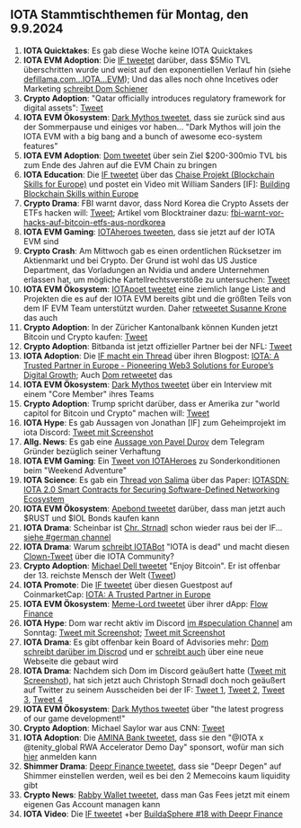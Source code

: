 ## IOTA Stammtischthemen für Montag, den 9.9.2024

1. **IOTA Quicktakes**: Es gab diese Woche keine IOTA Quicktakes 
2. **IOTA EVM Adoption**: Die [IF tweetet](https://x.com/iota/status/1830855443805085854) darüber, dass $5Mio TVL überschritten wurde und weist auf den exponentiellen Verlauf hin (siehe [defillama.com...IOTA...EVM](https://defillama.com/chain/IOTA%20EVM)); Und das alles noch ohne Incetives oder Marketing [schreibt Dom Schiener](https://x.com/DomSchiener/status/1830860613712527657)
3. **Crypto Adoption**: "Qatar officially introduces regulatory framework for digital assets": [Tweet](https://x.com/WatcherGuru/status/1830698541737746891)
4. **IOTA EVM Ökosystem**: [Dark Mythos tweetet](https://x.com/DarkMythosIOTA/status/1830516011457815030), dass sie zurück sind aus der Sommerpause und einiges vor haben... "Dark Mythos will join the IOTA EVM with a big bang and a bunch of awesome eco-system features"
5. **IOTA EVM Adoption**: [Dom tweetet](https://x.com/DomSchiener/status/1828221912947868084) über sein Ziel $200-300mio TVL bis zum Ende des Jahren auf die EVM Chain zu bringen
6. **IOTA Education**: Die [IF tweetet](https://x.com/iota/status/1830953896446980371) über das [Chaise Projekt (Blockchain Skills for Europe)](https://chaise-blockchainskills.eu/) und postet ein Video mit William Sanders [IF]: [Building Blockchain Skills within Europe](https://www.youtube.com/watch?v=QXVZc-jjP0Y)
7. **Crypto Drama**: FBI warnt davor, dass Nord Korea die Crypto Assets der ETFs hacken will: [Tweet](https://x.com/CollinBrownXRP/status/1831222120287760547); Artikel vom Blocktrainer dazu: [fbi-warnt-vor-hacks-auf-bitcoin-etfs-aus-nordkorea](https://www.blocktrainer.de/blog/fbi-warnt-vor-hacks-auf-bitcoin-etfs-aus-nordkorea)
8. **IOTA EVM Gaming**: [IOTAheroes tweeten](https://x.com/IotaHeroes/status/1830948772886581669), dass sie jetzt auf der IOTA EVM sind
9. **Crypto Crash**: Am Mittwoch gab es einen ordentlichen Rücksetzer im Aktienmarkt und bei Crypto. Der Grund ist wohl das US Justice Department, das Vorladungen an Nvidia und andere Unternehmen erlassen hat, um mögliche Kartellrechtsverstöße zu untersuchen: [Tweet](https://x.com/CollinBrownXRP/status/1831170166001983701)
10. **IOTA EVM Ökosystem**: [IOTApoet tweetet](https://x.com/IotaPoet/status/1830970436877767063) eine ziemlich lange Liste and Projekten die es auf der IOTA EVM bereits gibt und die größten Teils von dem IF EVM Team unterstützt wurden. Daher [retweetet Susanne Krone](https://x.com/SusanneKrone/status/1830975847437828428) das auch
11. **Crypto Adoption**: In der Züricher Kantonalbank können Kunden jetzt Bitcoin und Crypto kaufen: [Tweet](https://x.com/BitcoinMagazine/status/1831295803249275119)
12. **Crypto Adoption**: Bitbanda ist jetzt offizieller Partner bei der NFL: [Tweet](https://x.com/Bitpanda_global/status/1831604858551452147)
13. **IOTA Adoption**: Die [IF macht ein Thread](https://x.com/iota/status/1831678680218628489) über ihren Blogpost: [IOTA: A Trusted Partner in Europe - Pioneering Web3 Solutions for Europe’s Digital Growth](https://blog.iota.org/iota-a-trusted-partner-in-europe/); Auch [Dom retweetet](https://x.com/DomSchiener/status/1832100610956558651) das
14. **IOTA EVM Ökosystem**: [Dark Mythos tweetet](https://x.com/DarkMythosIOTA/status/1831692967494418799) über ein Interview mit einem "Core Member" ihres Teams 
15. **Crypto Adoption**: Trump spricht darüber, dass er Amerika zur "world capitol for Bitcoin und Crypto" machen will: [Tweet](https://x.com/saylor/status/1831749832823783890)
16. **IOTA Hype**: Es gab Aussagen von Jonathan [IF] zum Geheimprojekt im iota Discord: [Tweet mit Screenshot](https://x.com/Vrom14286662/status/1831977730671595541)
17. **Allg. News**: Es gab eine [Aussage von Pavel Durov](https://x.com/durov/status/1831826862936633657) dem Telegram Gründer bezüglich seiner Verhaftung
18. **IOTA EVM Gaming**: Ein [Tweet von IOTAHeroes](https://x.com/IotaHeroes/status/1831787268673253491) zu Sonderkonditionen beim "Weekend Adventure"
19. **IOTA Science**: Es gab ein [Thread von Salima](https://x.com/Salimasbegum/status/1831795143592267971) über das Paper: [IOTASDN: IOTA 2.0 Smart Contracts for Securing Software-Defined Networking Ecosystem](https://www.mdpi.com/1424-8220/24/17/5716)
20. **IOTA EVM Ökosystem**: [Apebond tweetet](https://x.com/ApeBond/status/1831784603616747695) darüber, dass man jetzt auch $RUST und $IOL Bonds kaufen kann
21. **IOTA Drama**: Scheinbar ist [Chr. Strnadl](https://twitter.com/archimate) schon wieder raus bei der IF...  [siehe #german channel](https://discord.com/channels/397872799483428865/1011169301631356978/1281699509092487211)
22. **IOTA Drama**: Warum [schreibt IOTABot](https://x.com/iotabots/status/1832117717568200830) "IOTA is dead" und macht diesen [Clown-Tweet](https://x.com/iotabots/status/1816808712243487026) über die IOTA Community?
23. **Crypto Adoption**: [Michael Dell tweetet](https://x.com/MichaelDell/status/1832137497943413115) "Enjoy Bitcoin". Er ist offenbar der 13. reichste Mensch der Welt ([Tweet](https://x.com/blocknewsdotcom/status/1832155630486089839))
24. **IOTA Promote**: Die [IF tweetet](https://x.com/iota/status/1832448746107318637) über diesen Guestpost auf CoinmarketCap: [IOTA: A Trusted Partner in Europe](https://coinmarketcap.com/community/articles/66d80eb56274207270cded23/)
25. **IOTA EVM Ökosystem**: [Meme-Lord tweetet](https://x.com/1000xAnon/status/1832073164207386789) über ihrer dApp: [Flow Finance](https://flow-finance.xyz/)
26. **IOTA Hype**: Dom war recht aktiv im Discord [im #speculation Channel](https://discord.com/channels/397872799483428865/738665041217323068/1282371157609414706) am Sonntag: [Tweet mit Screenshot](https://x.com/Vrom14286662/status/1832831973108191689); [Tweet mit Screenshot](https://x.com/Vrom14286662/status/1832833535528296816)
27. **IOTA Drama**: Es gibt offenbar kein Board of Advisories mehr: [Dom schreibt darüber im Discrod](https://discord.com/channels/397872799483428865/397872799483428867/1282367073863077959) und er [schreibt auch](https://discord.com/channels/397872799483428865/397872799483428867/1282375217221468223) über eine neue Webseite die gebaut wird
28. **IOTA Drama**: Nachdem sich Dom im Discord geäußert hatte ([Tweet mit Screenshot](https://x.com/GreyCEminence/status/1832827299437179279)), hat sich jetzt auch Christoph Strnadl doch noch geäußert auf Twitter zu seinem Ausscheiden bei der IF: [Tweet 1](https://x.com/archimate/status/1832835047919128636), [Tweet 2](https://x.com/archimate/status/1832836290334577124), [Tweet 3](https://x.com/archimate/status/1832837510197567556), [Tweet 4](https://x.com/archimate/status/1832838746711970085)
29. **IOTA EVM Ökosystem**: [Dark Mythos tweetet](https://x.com/DarkMythosIOTA/status/1833024768515154006) über "the latest progress of our game development!"
30. **Crypto Adoption**: Michael Saylor war aus CNN: [Tweet](https://x.com/TheBTCTherapist/status/1833112990633087299)
31. **IOTA Adoption**: Die [AMINA Bank tweetet](https://x.com/AMINABankGlobal/status/1832728085331853654), dass sie den "@IOTA x @tenity_global RWA Accelerator Demo Day" sponsort, wofür man sich [hier](https://lu.ma/tnnki0vs?hss_channel=tw-1024292924077629441&utm_campaign=Token%202049&utm_content=194164970&utm_medium=social&utm_source=twitter) anmelden kann
32. **Shimmer Drama**: [Deepr Finance tweetet](https://x.com/DeeprFinance/status/1833118413931127269), dass sie "Deepr Degen" auf Shimmer einstellen werden, weil es bei den 2 Memecoins kaum liquidity gibt
33. **Crypto News**: [Rabby Wallet tweetet](https://x.com/Rabby_io/status/1833117731412984014), dass man Gas Fees jetzt mit einem eigenen Gas Account managen kann
34. **IOTA Video**: Die [IF tweetet](https://x.com/iota/status/1833143420455354865) +ber [BuildaSphere #18 with Deepr Finance](https://youtu.be/RT3FyiLv--s)
